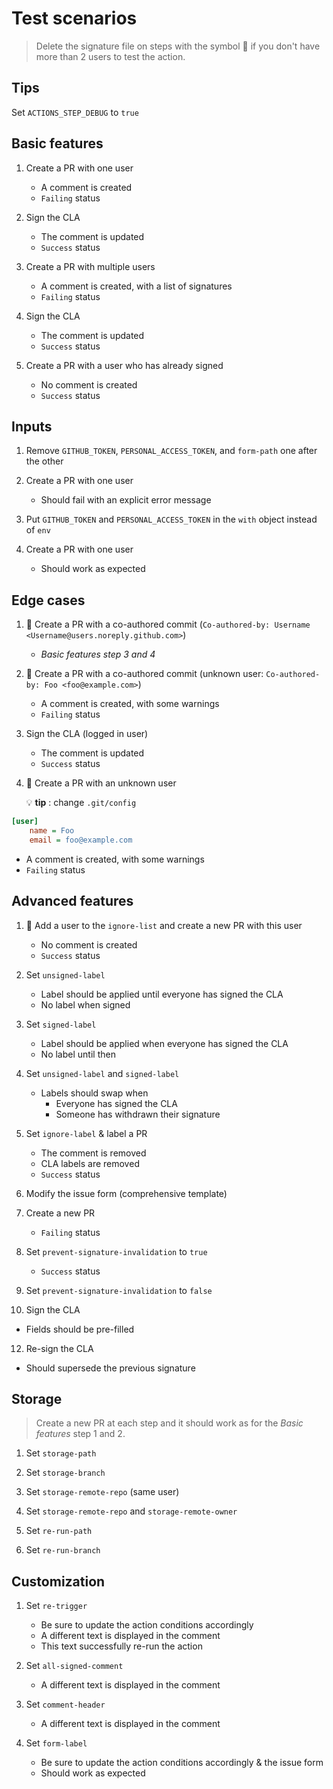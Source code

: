 # Test scenarios

> Delete the signature file on steps with the symbol 🔁 if you don't have more
> than 2 users to test the action.

## Tips

Set `ACTIONS_STEP_DEBUG` to `true`

## Basic features

1. Create a PR with one user
   - A comment is created
   - `Failing` status

2. Sign the CLA
   - The comment is updated
   - `Success` status

3. Create a PR with multiple users
   - A comment is created, with a list of signatures
   - `Failing` status

4. Sign the CLA
   - The comment is updated
   - `Success` status

5. Create a PR with a user who has already signed
   - No comment is created
   - `Success` status

## Inputs

1. Remove `GITHUB_TOKEN`, `PERSONAL_ACCESS_TOKEN`, and `form-path` one after the
   other

2. Create a PR with one user
   - Should fail with an explicit error message

3. Put `GITHUB_TOKEN` and `PERSONAL_ACCESS_TOKEN` in the `with` object instead
   of `env`

4. Create a PR with one user
   - Should work as expected

## Edge cases

1. 🔁 Create a PR with a co-authored commit
   (`Co-authored-by: Username <Username@users.noreply.github.com>`)
   - _Basic features step 3 and 4_

2. 🔁 Create a PR with a co-authored commit (unknown user:
   `Co-authored-by: Foo <foo@example.com>`)
   - A comment is created, with some warnings
   - `Failing` status

3. Sign the CLA (logged in user)
   - The comment is updated
   - `Success` status

4. 🔁 Create a PR with an unknown user

   💡 **tip** : change `.git/config`

```ini
[user]
	name = Foo
	email = foo@example.com
```

- A comment is created, with some warnings
- `Failing` status

## Advanced features

1. 🔁 Add a user to the `ignore-list` and create a new PR with this user
   - No comment is created
   - `Success` status

2. Set `unsigned-label`
   - Label should be applied until everyone has signed the CLA
   - No label when signed

3. Set `signed-label`
   - Label should be applied when everyone has signed the CLA
   - No label until then

4. Set `unsigned-label` and `signed-label`
   - Labels should swap when
     - Everyone has signed the CLA
     - Someone has withdrawn their signature

5. Set `ignore-label` & label a PR
   - The comment is removed
   - CLA labels are removed
   - `Success` status

6. Modify the issue form (comprehensive template)

7. Create a new PR
   - `Failing` status

8. Set `prevent-signature-invalidation` to `true`
   - `Success` status

9. Set `prevent-signature-invalidation` to `false`
10. Sign the CLA

- Fields should be pre-filled

12. Re-sign the CLA

- Should supersede the previous signature

## Storage

> Create a new PR at each step and it should work as for the _Basic features_
> step 1 and 2.

1. Set `storage-path`

2. Set `storage-branch`

3. Set `storage-remote-repo` (same user)

4. Set `storage-remote-repo` and `storage-remote-owner`

5. Set `re-run-path`

6. Set `re-run-branch`

## Customization

1. Set `re-trigger`
   - Be sure to update the action conditions accordingly
   - A different text is displayed in the comment
   - This text successfully re-run the action

2. Set `all-signed-comment`
   - A different text is displayed in the comment

3. Set `comment-header`
   - A different text is displayed in the comment

4. Set `form-label`
   - Be sure to update the action conditions accordingly & the issue form
   - Should work as expected
